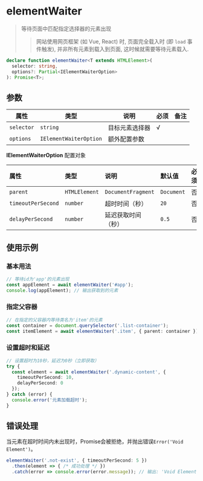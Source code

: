 # elementWaiter

> 等待页面中匹配指定选择器的元素出现
>
> > 网站使用网页框架 (如 Vue, React) 时, 页面完全载入时 (即 `load` 事件触发), 并非所有元素到载入到页面, 这时候就需要等待元素载入.

```ts
declare function elementWaiter<T extends HTMLElement>(
  selector: string,
  options?: Partial<IElementWaiterOption>
): Promise<T>;
```

## 参数

| 属性       | 类型                   | 说明           | 必须 | 备注 |
| ---------- | ---------------------- | -------------- | ---- | ---- |
| `selector` | `string`               | 目标元素选择器 | √    |      |
| `options`  | `IElementWaiterOption` | 额外配置参数   |      |      |

**IElementWaiterOption** 配置对象

| 属性               | 类型          | 说明               | 默认值     | 必须 |
| :----------------- | :------------ | :----------------- | :--------- | :--- |
| `parent`           | `HTMLElement` | `DocumentFragment` | `Document` | 否   |
| `timeoutPerSecond` | `number`      | 超时时间（秒）     | `20`       | 否   |
| `delayPerSecond`   | `number`      | 延迟获取时间（秒） | `0.5`      | 否   |

## 使用示例

### 基本用法

```ts
// 等待id为'app'的元素出现
const appElement = await elementWaiter('#app');
console.log(appElement); // 输出获取到的元素
```

### 指定父容器

```ts
// 在指定的父容器内等待类名为'item'的元素
const container = document.querySelector('.list-container');
const itemElement = await elementWaiter('.item', { parent: container });
```

### 设置超时和延迟

```ts
// 设置超时为10秒，延迟为0秒（立即获取）
try {
  const element = await elementWaiter('.dynamic-content', {
    timeoutPerSecond: 10,
    delayPerSecond: 0
  });
} catch (error) {
  console.error('元素加载超时');
}
```

## 错误处理

当元素在超时时间内未出现时，Promise会被拒绝，并抛出错误`Error('Void Element')`。

```ts
elementWaiter('.not-exist', { timeoutPerSecond: 5 })
  .then(element => { /* 成功处理 */ })
  .catch(error => console.error(error.message)); // 输出: 'Void Element'
```